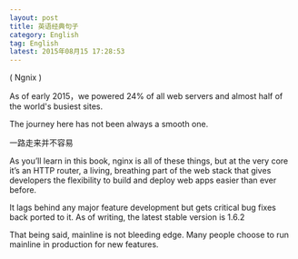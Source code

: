 ```yaml
---
layout: post
title: 英语经典句子
category: English
tag: English
latest: 2015年08月15 17:28:53
---
```



( Ngnix )

As of early 2015，we powered 24% of all web servers and almost half of the world's busiest sites.

The journey here has not been always  a smooth one.  

一路走来并不容易

As you’ll learn in this book, nginx is all of these things, but at the very core it’s an HTTP router, a living, breathing part of the web stack that gives developers the flexibility to build and deploy web apps easier than ever before. 

It lags behind any major feature development but gets critical bug fixes back ported to it. As of writing, the latest stable version is 1.6.2 

That being said, mainline is not bleeding edge. Many people choose to run mainline in production for new features. 
